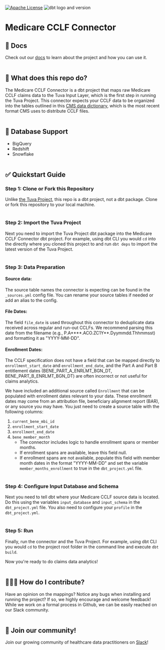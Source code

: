 [![Apache License](https://img.shields.io/badge/License-Apache%202.0-blue.svg)](https://opensource.org/licenses/Apache-2.0) ![dbt logo and version](https://img.shields.io/static/v1?logo=dbt&label=dbt-version&message=1.x&color=orange)

# Medicare CCLF Connector

## 🔗 Docs
Check out our [docs](https://thetuvaproject.com/) to learn about the project and how you can use it.
<br/><br/>

## 🧰 What does this repo do?

The Medicare CCLF Connector is a dbt project that maps raw Medicare CCLF claims data to the Tuva Input Layer, which is the first step in running the Tuva Project.  This connector expects your CCLF data to be organized into the tables outlined in this [CMS data dictionary](https://www.cms.gov/files/document/cclf-information-packet.pdf), which is the most recent format CMS uses to distribute CCLF files.
<br/><br/>  

## 🔌 Database Support

- BigQuery
- Redshift
- Snowflake
<br/><br/>  

## ✅ Quickstart Guide

### Step 1: Clone or Fork this Repository
Unlike [the Tuva Project](https://github.com/tuva-health/the_tuva_project), this repo is a dbt project, not a dbt package.  Clone or fork this repository to your local machine.
<br/><br/> 

### Step 2: Import the Tuva Project
Next you need to import the Tuva Project dbt package into the Medicare CCLF Connector dbt project.  For example, using dbt CLI you would `cd` into the directly where you cloned this project to and run `dbt deps` to import the latest version of the Tuva Project.
<br/><br/> 

### Step 3: Data Preparation

#### Source data:
The source table names the connector is expecting can be found in the 
`_sources.yml` config file. You can rename your source tables if needed or add an 
alias to the config.  

#### File Dates:
The field `file_date` is used throughout this connector to deduplicate data 
received across regular and run-out CCLFs. We recommend parsing this date from 
the filename (e.g., P.A****.ACO.ZC1Y**.Dyymmdd.Thhmmsst) and formatting it as 
"YYYY-MM-DD".

#### Enrollment Dates:
The CCLF specification does not have a field that can be mapped directly 
to `enrollment_start_date` and `enrollment_end_date`, and the Part A and Part B 
entitlement dates (BENE_PART_A_ENRLMT_BGN_DT, BENE_PART_B_ENRLMT_BGN_DT) are 
often incorrect or not useful for claims analytics.

We have included an additional source called `Enrollment` that can be
populated with enrollment dates relevant to your data. These enrollment
dates may come from an attribution file, beneficiary alignment report (BAR), or
any source you may have. You just need to create a source table with the 
following columns:

  1. `current_bene_mbi_id`
  2. `enrollment_start_date`
  3. `enrollment_end_date`
  4. `bene_member_month`
     * The connector includes logic to handle enrollment spans or member months.
     * If enrollment spans are available, leave this field null.
     * If enrollment spans are not available, populate this field with member 
       month dates in the format "YYYY-MM-DD" and set the variable 
       `member_months_enrollment` to true in the `dbt_project.yml` file.
<br/><br/> 

### Step 4: Configure Input Database and Schema
Next you need to tell dbt where your Medicare CCLF source data is located.  Do this using the variables `input_database` and `input_schema` in the `dbt_project.yml` file.  You also need to configure your `profile` in the `dbt_project.yml`.
<br/><br/> 

### Step 5: Run
Finally, run the connector and the Tuva Project. For example, using dbt CLI you would `cd` to the project root folder in the command line and execute `dbt build`.  

Now you're ready to do claims data analytics!
<br/><br/>

## 🙋🏻‍♀️ How do I contribute?
Have an opinion on the mappings? Notice any bugs when installing and running the project?
If so, we highly encourage and welcome feedback!  While we work on a formal process in Github, we can be easily reached on our Slack community.
<br/><br/>

## 🤝 Join our community!
Join our growing community of healthcare data practitioners on [Slack](https://join.slack.com/t/thetuvaproject/shared_invite/zt-16iz61187-G522Mc2WGA2mHF57e0il0Q)!
